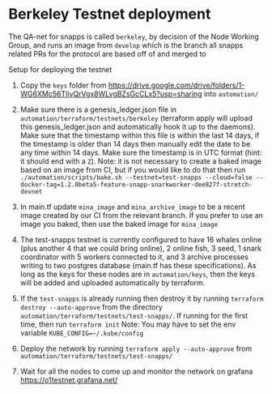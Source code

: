 # Berkeley Testnet deployment

The QA-net for snapps is called `berkeley`, by decision of the Node Working Group, and runs an image from `develop` which is the branch all snapps related PRs for the protocol are based off of and merged to

Setup for deploying the testnet

1. Copy the `keys` folder from https://drive.google.com/drive/folders/1-WG6XMc56TIiyQrVgx8WLvgBZsGcCLx5?usp=sharing into `automation/`

2. Make sure there is a genesis_ledger.json file in `automation/terraform/testnets/berkeley` (terraform apply will upload this genesis_ledger.json and automatically hook it up to the daemons).  Make sure that the timestamp within this file is within the last 14 days, if the timestamp is older than 14 days then manually edit the date to be any time within 14 days.  Make sure the timestamp is in UTC format (hint: it should end with a `Z`).  Note: it is not necessary to create a baked image based on an image from CI, but if you would like to do that then run `./automation/scripts/bake.sh --testnet=test-snapps --cloud=false --docker-tag=1.2.0beta5-feature-snapp-snarkworker-dee827f-stretch-devnet`

3. In main.tf update `mina_image` and `mina_archive_image` to be a recent image created by our CI from the relevant branch.  If you prefer to use an image you baked, then use the baked image for `mina_image`

4. The test-snapps testnet is currently configured to have 16 whales online (plus another 4 that we could bring online), 2 online fish, 3 seed, 1 snark coordinator with 5 workers connected to it, and 3 archive processes writing to two postgres database (main.tf has these specifications). As long as the keys for these nodes are in `automation/keys`, then the keys will be added and uploaded automatically by terraform.

5. If the `test-snapps` is already running then destroy it by running `terraform destroy --auto-approve` from the directory `automation/terraform/testnets/test-snapps/`. If running for the first time, then run `terraform init`
Note: You may have to set the env variable `KUBE_CONFIG=~/.kube/config `

6. Deploy the network by running `terraform apply --auto-approve` from `automation/terraform/testnets/test-snapps/`

7. Wait for all the nodes to come up and monitor the network on grafana https://o1testnet.grafana.net/